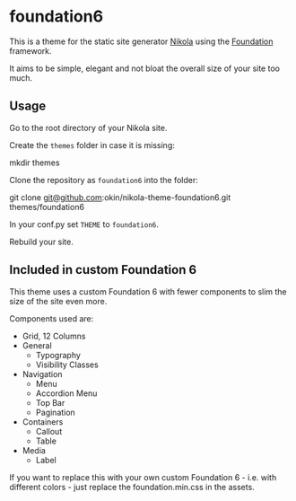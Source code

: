 # foundation6

This is a theme for the static site generator [Nikola](https://getnikola.com) using the [Foundation](http://foundation.zurb.com) framework.

It aims to be simple, elegant and not bloat the overall size of your site too much.

## Usage

Go to the root directory of your Nikola site.

Create the `themes` folder in case it is missing:

  mkdir themes


Clone the repository as `foundation6` into the folder:

  git clone git@github.com:okin/nikola-theme-foundation6.git themes/foundation6


In your conf.py set `THEME` to `foundation6`.

Rebuild your site.

## Included in custom Foundation 6

This theme uses a custom Foundation 6 with fewer components to slim the size of the site even more.

Components used are:

* Grid, 12 Columns
* General
  * Typography
  * Visibility Classes
* Navigation
  * Menu
  * Accordion Menu
  * Top Bar
  * Pagination
* Containers
  * Callout
  * Table
* Media
  * Label

If you want to replace this with your own custom Foundation 6 - i.e. with different colors - just replace the foundation.min.css in the assets.

